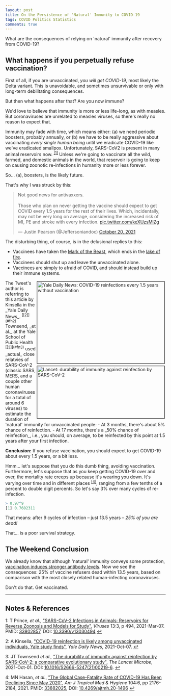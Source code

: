 ```yaml
---
layout: post
title: On the Persistence of 'Natural' Immunity to COVID-19
tags: COVID Politics Statistics
comments: true
---
```


What are the consequences of relying on 'natural' immunity after recovery from COVID-19?  


## What happens if you perpetually refuse vaccination?  

First of all, if you are unvaccinated, _you will get COVID-19_, most likely the Delta
variant.  This is unavoidable, and sometimes unsurvivable or only with long-term
debilitating consequences.  

But then what happens after that?  Are you now immune?  

We'd love to believe that immunity is more or less life-long, as with measles.  But
coronaviruses are unrelated to measles viruses, so there's really no reason to expect
that.  

Immunity may fade with time, which means either: (a) we need periodic boosters, probably
annually, or (b) we have to be really aggressive about vaccinating _every single human
being_ until we eradicate COVID-19 like we've eradicated smallpox.  Unfortunately,
SARS-CoV2 is present in many animal reservoirs now. <sup id="fn1a">[[1]](#fn1)</sup>
Unless we're going to vaccinate all the wild, farmed, and domestic animals in the world,
that reservoir is going to keep on causing zoonotic re-infections in humanity more or less
forever.  

So&hellip; (a), boosters, is the likely future.  

That's why I was struck by this:  

<blockquote class="twitter-tweet">
  <p lang="en" dir="ltr">
	Not good news for antivaxxers. <br><br>Those who plan on never getting the vaccine
	should expect to get COVID every 1.5 years for the rest of their lives. Which,
	incidentally, may not be very long on average, considering the increased risk of MI, PE
	and stroke with every infection. <a href="https://t.co/keXUzsMlZg">pic.twitter.com/keXUzsMlZg</a>
  </p>&mdash; Justin Pearson (@Jeffersoniandoc) <a href="https://twitter.com/Jeffersoniandoc/status/1450936440548827136?ref_src=twsrc%5Etfw">October 20, 2021</a>
</blockquote>
<script async src="https://platform.twitter.com/widgets.js"></script>

The disturbing thing, of course, is in the delusional replies to this:  
- Vaccinees have taken the [Mark of the Beast](https://en.wikipedia.org/wiki/Number_of_the_beast),
  which ends in the [lake of fire](https://en.wikipedia.org/wiki/Lake_of_fire#Book_of_Revelation).  
- Vaccinees should shut up and leave the unvaccinated alone.  
- Vaccinees are simply to afraid of COVID, and should instead build up their immune systems.  

<img src="{{ site.baseurl }}/images/2021-10-24-natural-immunity-persistence-yale.jpg" width="400" height="257" alt="Yale Daily News: COVID-19 reinfections every 1.5 years without vaccination" title="Yale Daily News: COVID-19 reinfections every 1.5 years without vaccination" style="float: right; margin: 3px 3px 3px 3px; border: 1px solid #000000;">
<img src="{{ site.baseurl }}/images/2021-10-24-natural-immunity-persistence-lancet.jpg" width="400" height="164" alt="Lancet: durability of immunity against reinfection by SARS-CoV-2" title="Lancet: durability of immunity against reinfection by SARS-CoV-2" style="float: right; margin: 3px 3px 3px 3px; border: 1px solid #000000;">
The Tweet's author is referring to this article by Kinsella in the _Yale Daily News_. <sup id="fn2a">[[2]](#fn2)</sup> Townsend, _et al._ at the Yale School of Public Health <sup id="fn3a">[[3]](#fn3)</sup> used _actual_ close relatvies of SARS-CoV-2 (classic SARS, MERS, and a couple other human coronaviruses for a total of around 6 viruses) to estimate the duration of 'natural' immunity for unvaccinated people:  
- At 3 months, there's about 5% chance of reinfection.  
- At 17 months, there's a _50% chance of reinfection_, i.e., you should, on average, to be
  reinfected by this point at 1.5 years after your first infection.  

__Conclusion:__ If you refuse vaccination, you should expect to get COVID-19 about every
1.5 years, or a bit less.  

Hmm&hellip; let's suppose that you do this dumb thing, avoiding vaccination.  Furthermore,
let's suppose that as you keep getting COVID-19 over and over, the mortality rate creeps
up because it's wearing you down.  It's varying over time and in different places
<sup id="fn4a">[[4]](#fn4)</sup>, ranging from a few tenths of a percent to double digit
percents.  So let's say 3% over many cycles of re-infection.  

```R
> 0.97^9
[1] 0.7602311
```

That means: after 9 cycles of infection &ndash; just 13.5 years &ndash; _25% of you are dead!_  

That&hellip; is a poor survival strategy.  


## The Weekend Conclusion  

We already know that although 'natural' immunity conveys some protection, 
[vaccination induces stronger antibody levels](https://www.someweekendreading.blog/vax-better/).
Now we see the consequences: 25% of vaccine refusers dead within 13.5 years, based on
comparison with the most closely related human-infecting coronaviruses.  

Don't do that.  Get vaccinated.  

---

## Notes &amp; References  

<!--
<sup id="fn1a">[[1]](#fn1)</sup>

<a id="fn1">1</a>: ***, ["***"](***), *** [↩](#fn1a)  

<img src="{{ site.baseurl }}/images/***" width="400" height="***" alt="***" title="***" style="float: right; margin: 3px 3px 3px 3px; border: 1px solid #000000;">

<iframe width="400" height="224" src="***" allow="accelerometer; encrypted-media; gyroscope; picture-in-picture" allowfullscreen style="float: right; margin: 3px 3px 3px 3px; border: 1px solid #000000;"></iframe>
-->

<a id="fn1">1</a>: T Prince, _et al._, ["SARS-CoV-2 Infections in Animals: Reservoirs for Reverse Zoonosis and Models for Study"](https://www.ncbi.nlm.nih.gov/pmc/articles/PMC8002747/), _Viruses_ 13:3, p 494, 2021-Mar-07. PMID: [33802857](https://pubmed.ncbi.nlm.nih.gov/33802857/), DOI: [10.3390/v13030494](https://dx.doi.org/10.3390/v13030494) [↩](#fn1a)  

<a id="fn2">2</a>: A Kinsella, ["COVID-19 reinfection is likely among unvaccinated individuals, Yale study finds"](https://yaledailynews.com/blog/2021/10/07/covid-19-reinfection-is-likely-among-unvaccinated-individuals-yale-study-finds/), _Yale Daily News_, 2021-Oct-07. [↩](#fn2a)  

<a id="fn3">3</a>: JT Townsend _et al.,_ ["The durability of immunity against reinfection by SARS-CoV-2: a comparative evolutionary study"](https://www.thelancet.com/journals/lanmic/article/PIIS2666-5247(21)00219-6/fulltext), _The Lancet Microbe_, 2021-Oct-01.  DOI: [10.1016/S2666-5247(21)00219-6](https://doi.org/10.1016/S2666-5247(21)00219-6). [↩](#fn3a)  

<a id="fn4">4</a>: MN Hasan, _et al._, ["The Global Case-Fatality Rate of COVID-19 Has Been Declining Since May 2020"](https://www.ncbi.nlm.nih.gov/pmc/articles/PMC8176487/), _Am J Tropical Med &amp; Hygiene_ 104:6, pp 2176-2184, 2021.  PMID: [33882025](https://www.ncbi.nlm.nih.gov/pubmed/33882025), DOI: [10.4269/ajtmh.20-1496](https://doi.org/10.4269/ajtmh.20-1496) [↩](#fn4a)  
